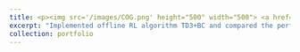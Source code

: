 ```yaml
---
title: <p><img src='/images/COG.png' height="500" width="500"> <a href="https://github.com/parnika31/cog_extended/tree/main"> Offline Reinforcement Learning</a> </p>
excerpt: "Implemented offline RL algorithm TD3+BC and compared the performance with CQL on pick and place experimental setup from [this](https://arxiv.org/pdf/2010.14500) paper. Additionally, compared the performance of CQL leveraging pretrained resnet vs CNN."
collection: portfolio
---
```

